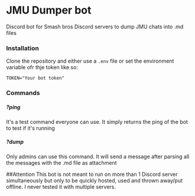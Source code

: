# JMU Dumper bot
Discord bot for Smash bros Discord servers to dump JMU chats into .md files  

### Installation
Clone the repository and either use a `.env` file or set the environment variable ofr thje token like so:
```buildoutcfg
TOKEN="Your bot token"
```

### Commands
##### ?ping  
It's a test command everyone can use. It simply returns the ping of the bot to test if it's running

##### ?dump
Only admins can use this command. It will send a message after parsing all the messages with the .md file as attachment

##Attention
This bot is not meant to run on more than 1 Discord server simultaneously but only to be quickly hosted, used and
thrown away/put offline. I never tested it with multiple servers.
